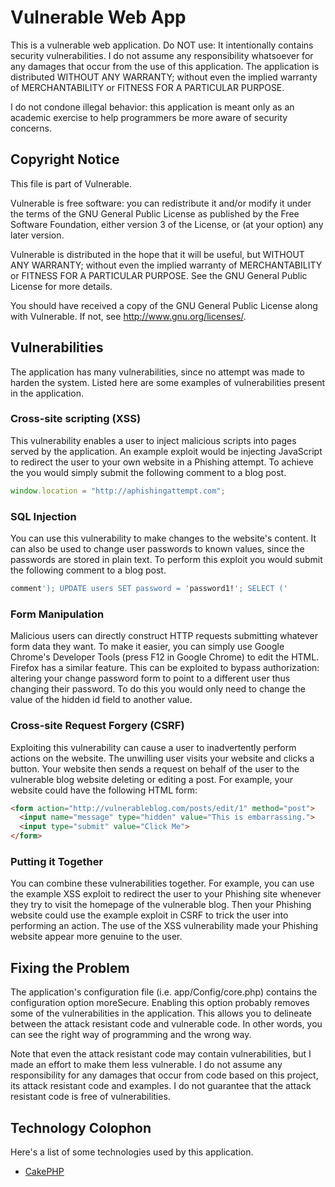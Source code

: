 # Vulnerable Web App
This is a vulnerable web application. Do NOT use: It intentionally contains
security vulnerabilities. I do not assume any responsibility whatsoever for any
damages that occur from the use of this application. The application is
distributed WITHOUT ANY WARRANTY; without even the implied warranty of
MERCHANTABILITY or FITNESS FOR A PARTICULAR PURPOSE.

I do not condone illegal behavior: this application is meant only as an academic
exercise to help programmers be more aware of security concerns.

## Copyright Notice
This file is part of Vulnerable.

Vulnerable is free software: you can redistribute it and/or modify
it under the terms of the GNU General Public License as published by
the Free Software Foundation, either version 3 of the License, or
(at your option) any later version.

Vulnerable is distributed in the hope that it will be useful,
but WITHOUT ANY WARRANTY; without even the implied warranty of
MERCHANTABILITY or FITNESS FOR A PARTICULAR PURPOSE.  See the
GNU General Public License for more details.

You should have received a copy of the GNU General Public License
along with Vulnerable.  If not, see <http://www.gnu.org/licenses/>.

## Vulnerabilities
The application has many vulnerabilities, since no attempt was made to harden
the system. Listed here are some examples of vulnerabilities present in the
application.

### Cross-site scripting (XSS)
This vulnerability enables a user to inject malicious scripts into pages served
by the application. An example exploit would be injecting JavaScript to redirect
the user to your own website in a Phishing attempt. To achieve the you would
simply submit the following comment to a blog post.
```javascript
window.location = "http://aphishingattempt.com";
```

### SQL Injection
You can use this vulnerability to make changes to the website's content. It can
also be used to change user passwords to known values, since the passwords are
stored in plain text. To perform this exploit you would submit the following
comment to a blog post.
```sql
comment'); UPDATE users SET password = 'password1!'; SELECT ('
```

### Form Manipulation
Malicious users can directly construct HTTP requests submitting whatever form
data they want. To make it easier, you can simply use Google Chrome's Developer
Tools (press F12 in Google Chrome) to edit the HTML. Firefox has a similar
feature. This can be exploited to bypass authorization: altering your change
password form to point to a different user thus changing their password. To do
this you would only need to change the value of the hidden id field to another
value.

### Cross-site Request Forgery (CSRF)
Exploiting this vulnerability can cause a user to inadvertently perform actions
on the website. The unwilling user visits your website and clicks a button. Your
website then sends a request on behalf of the user to the vulnerable blog
website deleting or editing a post. For example, your website could have the
following HTML form:
```html
<form action="http://vulnerableblog.com/posts/edit/1" method="post">
  <input name="message" type="hidden" value="This is embarrassing.">
  <input type="submit" value="Click Me">
</form>
```

### Putting it Together
You can combine these vulnerabilities together. For example, you can use the
example XSS exploit to redirect the user to your Phishing site whenever they
try to visit the homepage of the vulnerable blog. Then your Phishing website
could use the example exploit in CSRF to trick the user into performing an
action. The use of the XSS vulnerability made your Phishing website appear more
genuine to the user.

## Fixing the Problem
The application's configuration file (i.e. app/Config/core.php) contains the
configuration option moreSecure. Enabling this option probably removes some of
the vulnerabilities in the application. This allows you to delineate between the
attack resistant code and vulnerable code. In other words, you can see the right
way of programming and the wrong way.

Note that even the attack resistant code may contain vulnerabilities, but I made
an effort to make them less vulnerable. I do not assume any responsibility for
any damages that occur from code based on this project, its attack resistant
code and examples. I do not guarantee that the attack resistant code is free
of vulnerabilities.

## Technology Colophon
Here's a list of some technologies used by this application.
* [CakePHP](http://cakephp.org)
